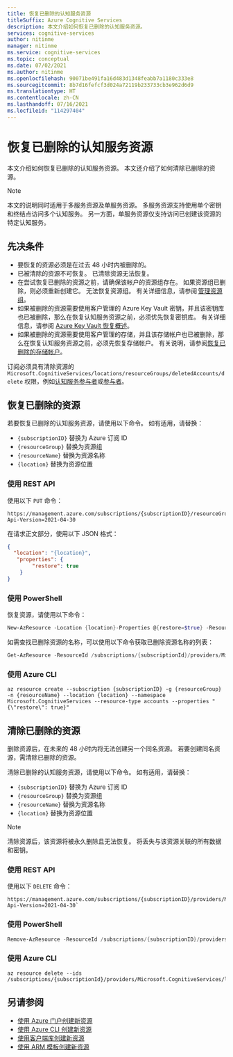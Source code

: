 ```yaml
---
title: 恢复已删除的认知服务资源
titleSuffix: Azure Cognitive Services
description: 本文介绍如何恢复已删除的认知服务资源。
services: cognitive-services
author: nitinme
manager: nitinme
ms.service: cognitive-services
ms.topic: conceptual
ms.date: 07/02/2021
ms.author: nitinme
ms.openlocfilehash: 90071be491fa16d483d1348feabb7a1180c333e8
ms.sourcegitcommit: 8b7d16fefcf3d024a72119b233733cb3e962d6d9
ms.translationtype: HT
ms.contentlocale: zh-CN
ms.lasthandoff: 07/16/2021
ms.locfileid: "114297404"
---
```

# <a name="recover-deleted-cognitive-services-resources"></a>恢复已删除的认知服务资源

本文介绍如何恢复已删除的认知服务资源。 本文还介绍了如何清除已删除的资源。

> [!NOTE]
> 本文的说明同时适用于多服务资源及单服务资源。 多服务资源支持使用单个密钥和终结点访问多个认知服务。 另一方面，单服务资源仅支持访问已创建该资源的特定认知服务。

## <a name="prerequisites"></a>先决条件

* 要恢复的资源必须是在过去 48 小时内被删除的。
* 已被清除的资源不可恢复。 已清除资源无法恢复。
* 在尝试恢复已删除的资源之前，请确保该帐户的资源组存在。 如果资源组已删除，则必须重新创建它。 无法恢复资源组。 有关详细信息，请参阅 [管理资源组](../azure-resource-manager/management/manage-resource-groups-portal.md)。
* 如果被删除的资源需要使用客户管理的 Azure Key Vault 密钥，并且该密钥库也已被删除，那么在恢复认知服务资源之前，必须优先恢复密钥库。 有关详细信息，请参阅 [Azure Key Vault 恢复概述](../key-vault/general/key-vault-recovery.md)。
* 如果被删除的资源需要使用客户管理的存储，并且该存储帐户也已被删除，那么在恢复认知服务资源之前，必须先恢复存储帐户。 有关说明，请参阅[恢复已删除的存储帐户](../storage/common/storage-account-recover.md)。

订阅必须具有清除资源的 `Microsoft.CognitiveServices/locations/resourceGroups/deletedAccounts/delete` 权限，例如[认知服务参与者](../role-based-access-control/built-in-roles.md#cognitive-services-contributor)或[参与者](../role-based-access-control/built-in-roles.md#contributor)。 

## <a name="recover-a-deleted-resource"></a>恢复已删除的资源 

若要恢复已删除的认知服务资源，请使用以下命令。 如有适用，请替换：

* `{subscriptionID}` 替换为 Azure 订阅 ID
* `{resourceGroup}` 替换为资源组
* `{resourceName}` 替换为资源名称
* `{location}` 替换为资源位置

### <a name="using-the-rest-api"></a>使用 REST API

使用以下 `PUT` 命令：

```rest-api
https://management.azure.com/subscriptions/{subscriptionID}/resourceGroups/{resourceGroup}/providers/Microsoft.CognitiveServices/accounts/{resourceName}?Api-Version=2021-04-30
```

在请求正文部分，使用以下 JSON 格式：

```json
{ 
  "location": "{location}", 
   "properties": { 
        "restore": true 
    } 
} 
```

### <a name="using-powershell"></a>使用 PowerShell

恢复资源，请使用以下命令： 

```powershell
New-AzResource -Location {location}-Properties @{restore=$true} -ResourceId /subscriptions/{subscriptionID}/resourceGroups/{resourceGroup}/providers/Microsoft.CognitiveServices/accounts/{resourceName}   -ApiVersion 2021-04-30 
```

如需查找已删除资源的名称，可以使用以下命令获取已删除资源名称的列表： 

```powershell
Get-AzResource -ResourceId /subscriptions/{subscriptionId}/providers/Microsoft.CognitiveServices/deletedAccounts -ApiVersion 2021-04-30 
```

### <a name="using-the-azure-cli"></a>使用 Azure CLI

```azurecli-interactive
az resource create --subscription {subscriptionID} -g {resourceGroup} -n {resourceName} --location {location} --namespace Microsoft.CognitiveServices --resource-type accounts --properties "{\"restore\": true}"
```

## <a name="purge-a-deleted-resource"></a>清除已删除的资源 

删除资源后，在未来的 48 小时内将无法创建另一个同名资源。 若要创建同名资源，需清除已删除的资源。

清除已删除的认知服务资源，请使用以下命令。 如有适用，请替换：

* `{subscriptionID}` 替换为 Azure 订阅 ID
* `{resourceGroup}` 替换为资源组
* `{resourceName}` 替换为资源名称
* `{location}` 替换为资源位置

> [!NOTE]
> 清除资源后，该资源将被永久删除且无法恢复。 将丢失与该资源关联的所有数据和密钥。

### <a name="using-the-rest-api"></a>使用 REST API

使用以下 `DELETE` 命令：

```rest-api
https://management.azure.com/subscriptions/{subscriptionID}/providers/Microsoft.CognitiveServices/locations/{location}/resourceGroups/{resourceGroup}/deletedAccounts/{resourceName}?Api-Version=2021-04-30`
```

### <a name="using-powershell"></a>使用 PowerShell

```powershell
Remove-AzResource -ResourceId /subscriptions/{subscriptionID}/providers/Microsoft.CognitiveServices/locations/{location}/resourceGroups/{resourceGroup}/deletedAccounts/{resourceName}  -ApiVersion 2021-04-30`
```

### <a name="using-the-azure-cli"></a>使用 Azure CLI

```azurecli-interactive
az resource delete --ids /subscriptions/{subscriptionId}/providers/Microsoft.CognitiveServices/locations/{location}/resourceGroups/{resourceGroup}/deletedAccounts/{resourceName}
```

## <a name="see-also"></a>另请参阅
* [使用 Azure 门户创建新资源](cognitive-services-apis-create-account.md)
* [使用 Azure CLI 创建新资源](cognitive-services-apis-create-account-cli.md)
* [使用客户端库创建新资源](cognitive-services-apis-create-account-client-library.md)
* [使用 ARM 模板创建新资源](create-account-resource-manager-template.md)
